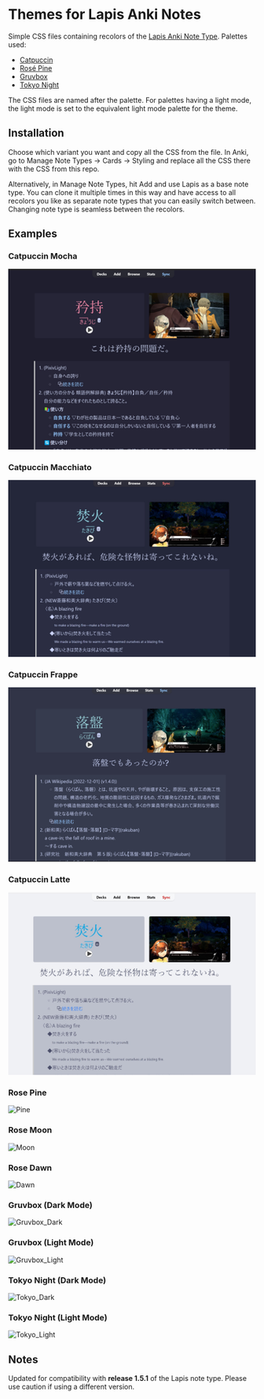 # Themes for Lapis Anki Notes

Simple CSS files containing recolors of the [Lapis Anki Note Type](https://github.com/donkuri/lapis).  Palettes used:

- [Catpuccin](https://catppuccin.com/palette/)
- [Rosé Pine](https://rosepinetheme.com/palette/)
- [Gruvbox](https://github.com/morhetz/gruvbox)
- [Tokyo Night](https://lospec.com/palette-list/tokyo-night)

The CSS files are named after the palette.  For palettes having a light mode, the light mode is set to the equivalent light mode palette for the theme.

## Installation

Choose which variant you want and copy all the CSS from the file.  In Anki, go to Manage Note Types -> Cards -> Styling and replace all the CSS there with the CSS from this repo.

Alternatively, in Manage Note Types, hit Add and use Lapis as a base note type. You can clone it multiple times in this way and have access to all recolors you like as separate note types that you can easily switch between.  Changing note type is seamless between the recolors.

## Examples

### Catpuccin Mocha

![Mocha](/img/mocha.jpg)

### Catpuccin Macchiato

![Macchiato](/img/macchiato.jpg)

### Catpuccin Frappe

![Frappe](/img/frappe.jpg)

### Catpuccin Latte

![Latte](/img/latte.jpg)

### Rose Pine 

![Pine](/img/pine.jpg)

### Rose Moon

![Moon](/img/moon.jpg)

### Rose Dawn

![Dawn](/img/dawn.jpg)

### Gruvbox (Dark Mode)

![Gruvbox_Dark](/img/gruvd.jpg)

### Gruvbox (Light Mode)

![Gruvbox_Light](/img/gruvl.jpg)

### Tokyo Night (Dark Mode)

![Tokyo_Dark](/img/tokyod.jpg)

### Tokyo Night (Light Mode)

![Tokyo_Light](/img/tokyol.jpg)

## Notes

Updated for compatibility with **release 1.5.1** of the Lapis note type.  Please use caution if using a different version.